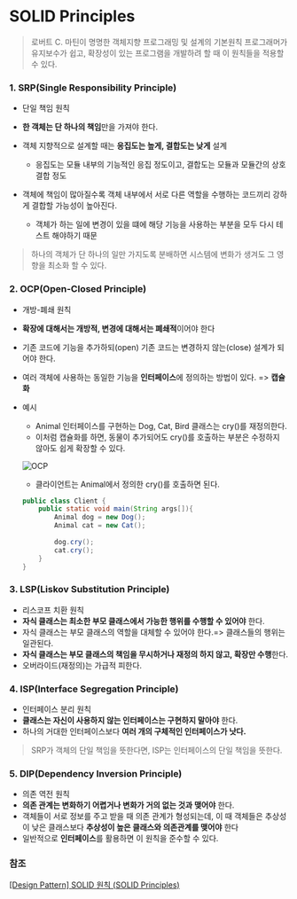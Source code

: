 # SOLID Principles

> 로버트 C. 마틴이 명명한 객체지향 프로그래밍 및 설계의 기본원칙
> 프로그래머가 유지보수가 쉽고, 확장성이 있는 프로그램을 개발하려 할 때 이 원칙들을 적용할 수 있다.

### 1. SRP(Single Responsibility Principle)

- 단일 책임 원칙
- **한 객체는 단 하나의 책임**만을 가져야 한다.
- 객체 지향적으로 설계할 때는 **응집도는 높게, 결합도는 낮게**  설계
  - 응집도는 모듈 내부의 기능적인 응집 정도이고, 결합도는 모듈과 모듈간의 상호 결합 정도

- 객체에 책임이 많아질수록 객체 내부에서 서로 다른 역할을 수행하는 코드끼리 강하게 결합할 가능성이 높아진다.
  - 객체가 하는 일에 변경이 있을 떄에 해당 기능을 사용하는 부분을 모두 다시 테스트 해야하기 때문

> 하나의 객체가 단 하나의 일만 가지도록 분배하면 시스템에 변화가 생겨도 그 영향을 최소화 할 수 있다.



### 2. OCP(Open-Closed Principle)

- 개방-폐쇄 원칙
- **확장에 대해서는 개방적, 변경에 대해서는 폐쇄적**이어야 한다
- 기존 코드에 기능을 추가하되(open) 기존 코드는 변경하지 않는(close) 설계가 되어야 한다.
- 여러 객체에 사용하는 동일한 기능을 **인터페이스**에 정의하는 방법이 있다. => **캡슐화**

- 예시

  - Animal 인터페이스를 구현하는 Dog, Cat, Bird 클래스는 cry()를 재정의한다.
  - 이처럼 캡슐화를 하면, 동물이 추가되어도 cry()를 호출하는 부분은 수정하지 않아도 쉽게 확장할 수 있다.

  ![OCP](https://user-images.githubusercontent.com/50176238/107950873-bed33b00-6fda-11eb-94dd-076ab7e36918.PNG)

  - 클라이언트는 Animal에서 정의한 cry()를 호출하면 된다.

  ```java
  public class Client {
      public static void main(String args[]){
          Animal dog = new Dog();
          Animal cat = new Cat();
          
          dog.cry();
          cat.cry();
      }
  }
  ```

  

### 3. LSP(Liskov Substitution Principle)

- 리스코프 치환 원칙
- **자식 클래스는 최소한 부모 클래스에서 가능한 행위를 수행할 수 있어야** 한다.
- 자식 클래스는 부모 클래스의 역할을 대체할 수 있어야 한다.=> 클래스들의 행위는 일관된다.
- **자식 클래스는 부모 클래스의 책임을 무시하거나 재정의 하지 않고, 확장만 수행**한다.
- 오버라이드(재정의)는 가급적 피한다.



### 4. ISP(Interface Segregation Principle)

- 인터페이스 분리 원칙
- **클래스는 자신이 사용하지 않는 인터페이스는 구현하지 말아야** 한다.
- 하나의 거대한 인터페이스보다 **여러 개의 구체적인 인터페이스가 낫다.**

> SRP가 객체의 단일 책임을 뜻한다면, ISP는 인터페이스의 단일 책임을 뜻한다.



### 5. DIP(Dependency Inversion Principle)

- 의존 역전 원칙
- **의존 관계는 변화하기 어렵거나 변화가 거의 없는 것과 맺어야** 한다.
- 객체들이 서로 정보를 주고 받을 때 의존 관계가 형성되는데, 이 때 객체들은 추상성이 낮은 클래스보다 **추상성이 높은 클래스와 의존관계를 맺어야** 한다
- 일반적으로 **인터페이스**를 활용하면 이 원칙을 준수할 수 있다.



### 참조

[[Design Pattern] SOLID 원칙 (SOLID Principles)](https://da-nyee.github.io/posts/design-pattern-solid-principles/)